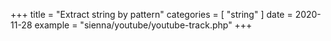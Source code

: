 +++
title = "Extract string by pattern"
categories = [ "string" ]
date = 2020-11-28
example = "sienna/youtube/youtube-track.php"
+++
